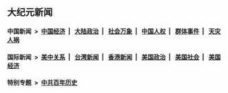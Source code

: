 ## 大纪元新闻

#### 中国新闻 &nbsp;>&nbsp; [中国经济](indexes/ncid283/README.md?03021645) &nbsp;| &nbsp; [大陆政治](indexes/ncid277/README.md?03021645) &nbsp;| &nbsp; [社会万象](indexes/ncid282/README.md?03021645) &nbsp;| &nbsp; [中国人权](indexes/ncid278/README.md?03021645) &nbsp;| &nbsp; [群体事件](indexes/ncid279/README.md?03021645) &nbsp;| &nbsp; [天灾人祸](indexes/ncid280/README.md?03021645)

#### 国际新闻 &nbsp;>&nbsp; [美中关系](indexes/nf1412576/README.md?03021645) &nbsp;| &nbsp; [台湾新闻](indexes/ncid1349361/README.md?03021645) &nbsp;| &nbsp; [香港新闻](indexes/ncid1349362/README.md?03021645) &nbsp;| &nbsp; [美国政治](indexes/ncid1078159/README.md?03021645) &nbsp;| &nbsp; [美国社会](indexes/ncid1078160/README.md?03021645) &nbsp;| &nbsp; [美国经济](indexes/ncid1078158/README.md?03021645)

#### 特别专题 &nbsp;>&nbsp; [中共百年历史](https://github.com/epoch-news/epoch-special/blob/master/README.md?03021645)  
